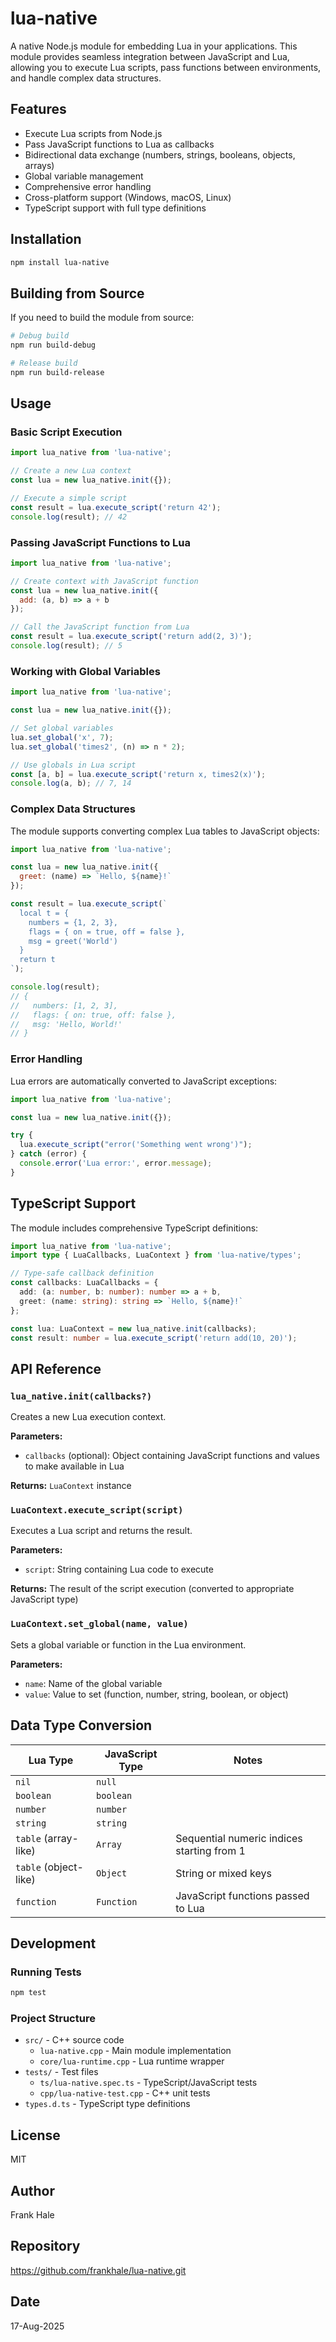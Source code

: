 # lua-native

A native Node.js module for embedding Lua in your applications. This module provides seamless integration between JavaScript and Lua, allowing you to execute Lua scripts, pass functions between environments, and handle complex data structures.

## Features

- Execute Lua scripts from Node.js
- Pass JavaScript functions to Lua as callbacks
- Bidirectional data exchange (numbers, strings, booleans, objects, arrays)
- Global variable management
- Comprehensive error handling
- Cross-platform support (Windows, macOS, Linux)
- TypeScript support with full type definitions

## Installation

```bash
npm install lua-native
```

## Building from Source

If you need to build the module from source:

```bash
# Debug build
npm run build-debug

# Release build  
npm run build-release
```

## Usage

### Basic Script Execution

```javascript
import lua_native from 'lua-native';

// Create a new Lua context
const lua = new lua_native.init({});

// Execute a simple script
const result = lua.execute_script('return 42');
console.log(result); // 42
```

### Passing JavaScript Functions to Lua

```javascript
import lua_native from 'lua-native';

// Create context with JavaScript function
const lua = new lua_native.init({ 
  add: (a, b) => a + b 
});

// Call the JavaScript function from Lua
const result = lua.execute_script('return add(2, 3)');
console.log(result); // 5
```

### Working with Global Variables

```javascript
import lua_native from 'lua-native';

const lua = new lua_native.init({});

// Set global variables
lua.set_global('x', 7);
lua.set_global('times2', (n) => n * 2);

// Use globals in Lua script
const [a, b] = lua.execute_script('return x, times2(x)');
console.log(a, b); // 7, 14
```

### Complex Data Structures

The module supports converting complex Lua tables to JavaScript objects:

```javascript
import lua_native from 'lua-native';

const lua = new lua_native.init({ 
  greet: (name) => `Hello, ${name}!` 
});

const result = lua.execute_script(`
  local t = {
    numbers = {1, 2, 3},
    flags = { on = true, off = false },
    msg = greet('World')
  }
  return t
`);

console.log(result);
// {
//   numbers: [1, 2, 3],
//   flags: { on: true, off: false },
//   msg: 'Hello, World!'
// }
```

### Error Handling

Lua errors are automatically converted to JavaScript exceptions:

```javascript
import lua_native from 'lua-native';

const lua = new lua_native.init({});

try {
  lua.execute_script("error('Something went wrong')");
} catch (error) {
  console.error('Lua error:', error.message);
}
```

## TypeScript Support

The module includes comprehensive TypeScript definitions:

```typescript
import lua_native from 'lua-native';
import type { LuaCallbacks, LuaContext } from 'lua-native/types';

// Type-safe callback definition
const callbacks: LuaCallbacks = {
  add: (a: number, b: number): number => a + b,
  greet: (name: string): string => `Hello, ${name}!`
};

const lua: LuaContext = new lua_native.init(callbacks);
const result: number = lua.execute_script('return add(10, 20)');
```

## API Reference

### `lua_native.init(callbacks?)`

Creates a new Lua execution context.

**Parameters:**
- `callbacks` (optional): Object containing JavaScript functions and values to make available in Lua

**Returns:** `LuaContext` instance

### `LuaContext.execute_script(script)`

Executes a Lua script and returns the result.

**Parameters:**
- `script`: String containing Lua code to execute

**Returns:** The result of the script execution (converted to appropriate JavaScript type)

### `LuaContext.set_global(name, value)`

Sets a global variable or function in the Lua environment.

**Parameters:**
- `name`: Name of the global variable
- `value`: Value to set (function, number, string, boolean, or object)

## Data Type Conversion

| Lua Type | JavaScript Type | Notes |
|----------|-----------------|-------|
| `nil` | `null` | |
| `boolean` | `boolean` | |
| `number` | `number` | |
| `string` | `string` | |
| `table` (array-like) | `Array` | Sequential numeric indices starting from 1 |
| `table` (object-like) | `Object` | String or mixed keys |
| `function` | `Function` | JavaScript functions passed to Lua |

## Development

### Running Tests

```bash
npm test
```

### Project Structure

- `src/` - C++ source code
  - `lua-native.cpp` - Main module implementation
  - `core/lua-runtime.cpp` - Lua runtime wrapper
- `tests/` - Test files
  - `ts/lua-native.spec.ts` - TypeScript/JavaScript tests
  - `cpp/lua-native-test.cpp` - C++ unit tests
- `types.d.ts` - TypeScript type definitions

## License

MIT

## Author

Frank Hale

## Repository

https://github.com/frankhale/lua-native.git

## Date

17-Aug-2025